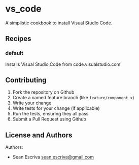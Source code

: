 vs_code
========

A simplistic cookbook to install Visual Studio Code.

Recipes
--------

### default

Installs Visual Studio Code from code.visualstudio.com

Contributing
------------
1. Fork the repository on Github
2. Create a named feature branch (like `feature/component_x`)
3. Write your change
4. Write tests for your change (if applicable)
5. Run the tests, ensuring they all pass
6. Submit a Pull Request using Github

License and Authors
-------------------
Authors:
- Sean Escriva <sean.escriva@gmail.com>

